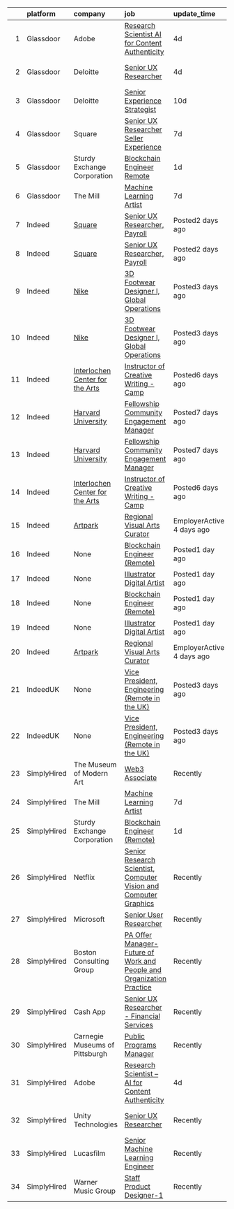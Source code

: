 

|    | platform    | company                                                                                       | job                                                                                                                                                                                                                                                                                                               | update_time               | location                 |
|---:|:------------|:----------------------------------------------------------------------------------------------|:------------------------------------------------------------------------------------------------------------------------------------------------------------------------------------------------------------------------------------------------------------------------------------------------------------------|:--------------------------|:-------------------------|
|  1 | Glassdoor   | Adobe                                                                                         | [Research Scientist   AI for Content Authenticity](https://www.glassdoor.com/partner/jobListing.htm?pos=101&ao=1136043&s=58&guid=00000180d5ee99b9b7073bf961428467&src=GD_JOB_AD&t=SR&vt=w&cs=1_acdef815&cb=1652856625792&jobListingId=1007861353171&jrtk=3-0-1g3aut6g4r0ee801-1g3aut6gfr0fc800-1458bd9015927399-) | 4d                        | San Jose, CA             |
|  2 | Glassdoor   | Deloitte                                                                                      | [Senior UX Researcher](https://www.glassdoor.com/partner/jobListing.htm?pos=104&ao=1136043&s=58&guid=00000180d5ee99b9b7073bf961428467&src=GD_JOB_AD&t=SR&vt=w&cs=1_79029eb2&cb=1652856625793&jobListingId=1007858973819&jrtk=3-0-1g3aut6g4r0ee801-1g3aut6gfr0fc800-8258006e5281ffbc-)                             | 4d                        | Los Angeles, CA          |
|  3 | Glassdoor   | Deloitte                                                                                      | [Senior Experience Strategist](https://www.glassdoor.com/partner/jobListing.htm?pos=106&ao=1136043&s=58&guid=00000180d5ee99b9b7073bf961428467&src=GD_JOB_AD&t=SR&vt=w&cs=1_4ec328fe&cb=1652856625793&jobListingId=1007844840993&jrtk=3-0-1g3aut6g4r0ee801-1g3aut6gfr0fc800-7b6289cf4b6ab3ef-)                     | 10d                       | Seattle, WA              |
|  4 | Glassdoor   | Square                                                                                        | [Senior UX Researcher  Seller Experience](https://www.glassdoor.com/partner/jobListing.htm?pos=105&ao=1136043&s=58&guid=00000180d5ee99b9b7073bf961428467&src=GD_JOB_AD&t=SR&vt=w&cs=1_3ac0ef37&cb=1652856625793&jobListingId=1007852838541&jrtk=3-0-1g3aut6g4r0ee801-1g3aut6gfr0fc800-30e8d126274398b3-)          | 7d                        | New York, NY             |
|  5 | Glassdoor   | Sturdy Exchange Corporation                                                                   | [Blockchain Engineer  Remote ](https://www.glassdoor.com/partner/jobListing.htm?pos=103&ao=1136043&s=58&guid=00000180d5ee99b9b7073bf961428467&src=GD_JOB_AD&t=SR&vt=w&ea=1&cs=1_87dc2822&cb=1652856625793&jobListingId=1007867275386&jrtk=3-0-1g3aut6g4r0ee801-1g3aut6gfr0fc800-6d3b61b60a4f9bd4-)                | 1d                        | Remote                   |
|  6 | Glassdoor   | The Mill                                                                                      | [Machine Learning Artist](https://www.glassdoor.com/partner/jobListing.htm?pos=102&ao=1136043&s=58&guid=00000180d5ee99b9b7073bf961428467&src=GD_JOB_AD&t=SR&vt=w&ea=1&cs=1_f1d568de&cb=1652856625792&jobListingId=1007852838890&jrtk=3-0-1g3aut6g4r0ee801-1g3aut6gfr0fc800-ffccbef91247c59e-)                     | 7d                        | New York, NY             |
|  7 | Indeed      | [Square](https://www.indeed.com/cmp/Block-d2625fe0)                                           | [Senior UX Researcher, Payroll](https://www.indeed.com/rc/clk?jk=ac77e4f32d2b75cc&fccid=08bfce1064449178&vjs=3)                                                                                                                                                                                                   | Posted2 days ago          | Portland, OR+1 location  |
|  8 | Indeed      | [Square](https://www.indeed.com/cmp/Block-d2625fe0)                                           | [Senior UX Researcher, Payroll](https://www.indeed.com/rc/clk?jk=ac77e4f32d2b75cc&fccid=08bfce1064449178&vjs=3)                                                                                                                                                                                                   | Posted2 days ago          | Portland, OR+1 location  |
|  9 | Indeed      | [Nike](https://www.indeed.com/cmp/Nike)                                                       | [3D Footwear Designer I, Global Operations](https://www.indeed.com/rc/clk?jk=7599713397fef12b&fccid=2c62e4de04b8f952&vjs=3)                                                                                                                                                                                       | Posted3 days ago          | Beaverton, OR            |
| 10 | Indeed      | [Nike](https://www.indeed.com/cmp/Nike)                                                       | [3D Footwear Designer I, Global Operations](https://www.indeed.com/rc/clk?jk=7599713397fef12b&fccid=2c62e4de04b8f952&vjs=3)                                                                                                                                                                                       | Posted3 days ago          | Beaverton, OR            |
| 11 | Indeed      | [Interlochen Center for the Arts](https://www.indeed.com/cmp/Interlochen-Center-For-the-Arts) | [Instructor of Creative Writing - Camp](https://www.indeed.com/company/Interlochen-Center-for-the-Arts/jobs/Instructor-Creative-Writing-ec3cabb10e15fa8b?fccid=2e046480f9159acc&vjs=3)                                                                                                                            | Posted6 days ago          | Interlochen, MI 49643    |
| 12 | Indeed      | [Harvard University](https://www.indeed.com/cmp/Harvard-University)                           | [Fellowship Community Engagement Manager](https://www.indeed.com/rc/clk?jk=de2d3f5742b64ad6&fccid=5507a64404691526&vjs=3)                                                                                                                                                                                         | Posted7 days ago          | Cambridge, MA            |
| 13 | Indeed      | [Harvard University](https://www.indeed.com/cmp/Harvard-University)                           | [Fellowship Community Engagement Manager](https://www.indeed.com/rc/clk?jk=de2d3f5742b64ad6&fccid=5507a64404691526&vjs=3)                                                                                                                                                                                         | Posted7 days ago          | Cambridge, MA            |
| 14 | Indeed      | [Interlochen Center for the Arts](https://www.indeed.com/cmp/Interlochen-Center-For-the-Arts) | [Instructor of Creative Writing - Camp](https://www.indeed.com/company/Interlochen-Center-for-the-Arts/jobs/Instructor-Creative-Writing-ec3cabb10e15fa8b?fccid=2e046480f9159acc&vjs=3)                                                                                                                            | Posted6 days ago          | Interlochen, MI 49643    |
| 15 | Indeed      | [Artpark](https://www.indeed.com/cmp/Artpark)                                                 | [Regional Visual Arts Curator](https://www.indeed.com/company/Artpark/jobs/Regional-Visual-Arts-Curator-d356463e690ac127?fccid=6976e9e5afa3c200&vjs=3)                                                                                                                                                            | EmployerActive 4 days ago | Lewiston, NY 14092       |
| 16 | Indeed      | None                                                                                          | [Blockchain Engineer (Remote)](https://www.indeed.com/rc/clk?jk=2d5039d2d9b14812&fccid=d2509990bde4f4af&vjs=3)                                                                                                                                                                                                    | Posted1 day ago           | Remote                   |
| 17 | Indeed      | None                                                                                          | [Illustrator Digital Artist](https://www.indeed.com/company/Hold-Gaming-Inc/jobs/Illustrator-Digital-Artist-794f736598300c66?fccid=1d6d77aa185f7d5d&vjs=3)                                                                                                                                                        | Posted1 day ago           | Remote                   |
| 18 | Indeed      | None                                                                                          | [Blockchain Engineer (Remote)](https://www.indeed.com/rc/clk?jk=2d5039d2d9b14812&fccid=d2509990bde4f4af&vjs=3)                                                                                                                                                                                                    | Posted1 day ago           | Remote                   |
| 19 | Indeed      | None                                                                                          | [Illustrator Digital Artist](https://www.indeed.com/company/Hold-Gaming-Inc/jobs/Illustrator-Digital-Artist-794f736598300c66?fccid=1d6d77aa185f7d5d&vjs=3)                                                                                                                                                        | Posted1 day ago           | Remote                   |
| 20 | Indeed      | [Artpark](https://www.indeed.com/cmp/Artpark)                                                 | [Regional Visual Arts Curator](https://www.indeed.com/company/Artpark/jobs/Regional-Visual-Arts-Curator-d356463e690ac127?fccid=6976e9e5afa3c200&vjs=3)                                                                                                                                                            | EmployerActive 4 days ago | Lewiston, NY 14092       |
| 21 | IndeedUK    | None                                                                                          | [Vice President, Engineering (Remote in the UK)](https://uk.indeed.com/rc/clk?jk=773da11f298afee3&fccid=e64662cc8495221b&vjs=3)                                                                                                                                                                                   | Posted3 days ago          | Ely•Remote               |
| 22 | IndeedUK    | None                                                                                          | [Vice President, Engineering (Remote in the UK)](https://uk.indeed.com/rc/clk?jk=773da11f298afee3&fccid=e64662cc8495221b&vjs=3)                                                                                                                                                                                   | Posted3 days ago          | Ely•Remote               |
| 23 | SimplyHired | The Museum of Modern Art                                                                      | [Web3 Associate](https://www.simplyhired.com/job/YuKI2tqG1D95R1pZjD5X4TDL5EorwMNgW-VnZr6KMSpp97UaGBSgSg?q=generative+artist)                                                                                                                                                                                      | Recently                  | New York, NY             |
| 24 | SimplyHired | The Mill                                                                                      | [Machine Learning Artist](https://www.simplyhired.com/job/XVEFzz79CO-w0vKDpWDWyG7FqlAPO4sP1Q-84V2gAtG5RVxWhMN60w?q=generative+artist)                                                                                                                                                                             | 7d                        | New York, NY             |
| 25 | SimplyHired | Sturdy Exchange Corporation                                                                   | [Blockchain Engineer (Remote)](https://www.simplyhired.com/job/EX4Tprg-Br7x4iaHJdOtyCi3WWTkQ9XlnoiScmX_0mHqKpcQzAvCeg?q=generative+artist)                                                                                                                                                                        | 1d                        | Remote                   |
| 26 | SimplyHired | Netflix                                                                                       | [Senior Research Scientist, Computer Vision and Computer Graphics](https://www.simplyhired.com/job/maodeJEt1f48bOZXefNYd3Eodsbh2sgdyn322dyZBoxR5Gonseaxow?q=generative+artist)                                                                                                                                    | Recently                  | Los Gatos, CA            |
| 27 | SimplyHired | Microsoft                                                                                     | [Senior User Researcher](https://www.simplyhired.com/job/nZQlxEz90J_jvi4cPLFCpNujQRYhVg1D27ks2n2v8xgL0vjBMUAAWA?q=generative+artist)                                                                                                                                                                              | Recently                  | Redmond, WA              |
| 28 | SimplyHired | Boston Consulting Group                                                                       | [PA Offer Manager- Future of Work and People and Organization Practice](https://www.simplyhired.com/job/K3AF4iKLkk7ilwlFXjC3ZsjDHl4vwqzzN0Zs8Qc7yXFu3jIKvQVuXQ?q=generative+artist)                                                                                                                               | Recently                  | Boston, MA               |
| 29 | SimplyHired | Cash App                                                                                      | [Senior UX Researcher - Financial Services](https://www.simplyhired.com/job/ZcMNJySud6bgWcV59EkrOGJa2rtOiIzWGhTdfjU7CjS81gM-Z6N29w?q=generative+artist)                                                                                                                                                           | Recently                  | San Francisco, CA        |
| 30 | SimplyHired | Carnegie Museums of Pittsburgh                                                                | [Public Programs Manager](https://www.simplyhired.com/job/DH9EZoNzM8cA4SnrsJXWNB_LafU4i6g5fvlIljwEQaPSgU_y3aA3yA?q=generative+artist)                                                                                                                                                                             | Recently                  | Pittsburgh, PA           |
| 31 | SimplyHired | Adobe                                                                                         | [Research Scientist – AI for Content Authenticity](https://www.simplyhired.com/job/sHB9V-ER0zPVYgbqHVudXt99S-g9K09ZGD1KyeFfKQG5rn1JaTWF8Q?q=generative+artist)                                                                                                                                                    | 4d                        | San Jose, CA             |
| 32 | SimplyHired | Unity Technologies                                                                            | [Senior UX Researcher](https://www.simplyhired.com/job/ix5TFv1-MCFglPL5bVRDgO7vM3tB9I8wsHm0ywVwz2I3ZshDLkoObg?q=generative+artist)                                                                                                                                                                                | Recently                  | New York, NY +1 location |
| 33 | SimplyHired | Lucasfilm                                                                                     | [Senior Machine Learning Engineer](https://www.simplyhired.com/job/K1xv_KNl6o0_xGy8jMyw7_AS1ts7LiE9uyXiXnJlZiz7U0TOKj37fw?q=generative+artist)                                                                                                                                                                    | Recently                  | San Francisco, CA        |
| 34 | SimplyHired | Warner Music Group                                                                            | [Staff Product Designer-1](https://www.simplyhired.com/job/Rx3QVpdtMgRFeZ_Jq3WKPJJ7jLDegkvmHHZuGX1n-oprxs58NT_p3g?q=generative+artist)                                                                                                                                                                            | Recently                  | Broadway, VA             |